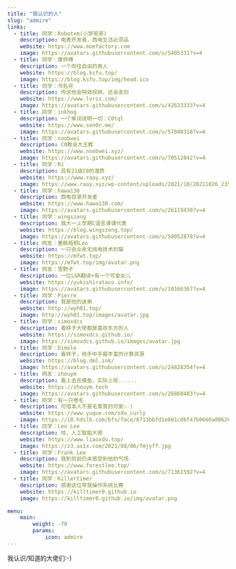 ```yaml
---
title: "我认识的人"
slug: "admire"
links:
  - title: 同学：Robotxm(小梦哥哥)
    description: 电表开发者，西电生活必须品
    website: https://www.moefactory.com
    image: https://avatars.githubusercontent.com/u/5405331?v=4
  - title: 同学：康师傅
    description: 一个向往自由的男人
    website: https://blog.ksfu.top/
    image: https://blog.ksfu.top/img/head.ico
  - title: 同学：书名号
    description: 传说他会特效视频，还会击剑
    website: https://www.lvris.com/
    image: https://avatars.githubusercontent.com/u/42633333?v=4
  - title: 同学：inkhog
    description: 一个单词说明一切：C0tql
    website: https://www.sen0r.me/
    image: https://avatars.githubusercontent.com/u/57040318?v=4
  - title: 同学：noobwei
    description: C0教会大主教
    website: https://www.noobwei.xyz/
    image: https://avatars.githubusercontent.com/u/70512842?v=4
  - title: 同学：Ri
    description: 具有21级C0的潜质
    website: https://www.raay.xyz/
    image: https://www.raay.xyz/wp-content/uploads/2021/10/20211026_235800.png
  - title: 同学：hawa130
    description: 西电目录开发者
    website: https://www.hawa130.com/
    image: https://avatars.githubusercontent.com/u/26119430?v=4
  - title: 同学：wingszeng
    description: 我大一上学期C语言课课代表
    website: https://blog.wingszeng.top/
    image: https://avatars.githubusercontent.com/u/50052878?v=4
  - title: 网友：墨枫梧桐Leo
    description: 一只会业余无线电技术的猫
    website: https://mfwt.top/
    image: https://mfwt.top/img/avatar.png
  - title: 网友：雪野子
    description: 一位LGR翻译+有一个可爱女儿
    website: https://yukishirataco.info/
    image: https://avatars.githubusercontent.com/u/10166367?v=4
  - title: 同学：Pierre
    description: 我是他的迷弟
    website: http://wyh01.top/
    image: http://wyh01.top/images/avatar.jpg
  - title: 同学：simoxdcs
    description: 看样子大佬都是喜欢东方的人
    website: https://simoxdcs.github.io/
    image: https://simoxdcs.github.io/images/avatar.jpg
  - title: 同学：Dimole
    description: 看样子，他手中手握丰富的计算资源
    website: https://blog.dml.ink/
    image: https://avatars.githubusercontent.com/u/24828354?v=4
  - title: 网友：zhouym
    description: 看上去在摸鱼，实际上呢......
    website: https://zhouym.tech
    image: https://avatars.githubusercontent.com/u/26868483?v=4
  - title: 同学：有一只卷毛
    description: 可惜本人不是毛茸茸的可爱:-)
    website: https://www.yuque.com/xdu_curly
    image: https://i0.hdslb.com/bfs/face/6713bbfd1e801c0bf47b0666a00626b1a46f25f2.jpg
  - title: 同学：Leo Lee
    description: 哇，人工智能大佬
    website: https://www.liaoxdu.top/
    image: https://z3.ax1x.com/2021/08/06/fmjyff.jpg
  - title: 同学：Frank Lee
    description: 我到目前仍未感受到他的气场
    website: https://www.forestlee.top/
    image: https://avatars.githubusercontent.com/u/71361592?v=4
  - title: 同学：Killertimer
    description: 感谢这位带我操作系统比赛
    website: https://killtimer0.github.io
    image: https://killtimer0.github.io/img/avatar.png

menu:
    main:
        weight: -70
        params: 
            icon: admire
---
```


我认识/知道的大佬们:-)
